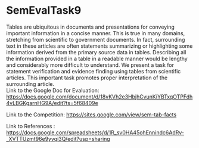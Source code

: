 # SemEvalTask9
Tables are ubiquitous in documents and presentations for conveying important information in a concise manner. This is true in many domains, stretching from scientific to government documents.  In fact,  surrounding text in these articles are often statements summarizing or highlighting some information derived from the primary source data in tables. Describing all the information provided in a table in a readable manner would be lengthy and considerably more difficult to understand. We present a task for statement verification and evidence finding using tables from scientific articles. This important task promotes proper interpretation of the surrounding article.  
Link to the Google Doc for Evaluation: https://docs.google.com/document/d/18vKVh2e3HbjhCvunKiYBTxqOTPFdh4vLBGKgarnHG9A/edit?ts=5f68409e

Link to the Competition: https://sites.google.com/view/sem-tab-facts

Link to References : https://docs.google.com/spreadsheets/d/1R_sv0HA45ohEnnindc6AdRv-_XVTTUzmt96e9yvqi3Q/edit?usp=sharing

